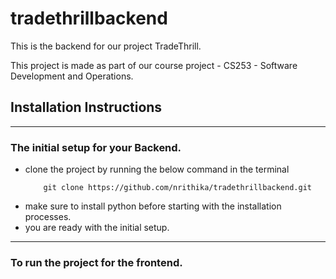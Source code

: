 # tradethrillbackend

This is the backend for our project TradeThrill.

This project is made as part of our course project - CS253 - Software Development and Operations.

## Installation Instructions
---

###  The initial setup for your Backend.
* clone the project by running the below command in the terminal
  ```
      git clone https://github.com/nrithika/tradethrillbackend.git
  ```
* make sure to install python before starting with the installation processes.
* you are ready with the initial setup.

---

### To run the project for the frontend.

